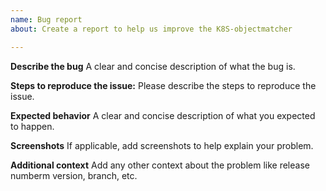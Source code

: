 ```yaml
---
name: Bug report
about: Create a report to help us improve the K8S-objectmatcher

---
```


**Describe the bug**
A clear and concise description of what the bug is.

**Steps to reproduce the issue:**
Please describe the steps to reproduce the issue.

**Expected behavior**
A clear and concise description of what you expected to happen.

**Screenshots**
If applicable, add screenshots to help explain your problem.

**Additional context**
Add any other context about the problem like release numberm version, branch, etc.
